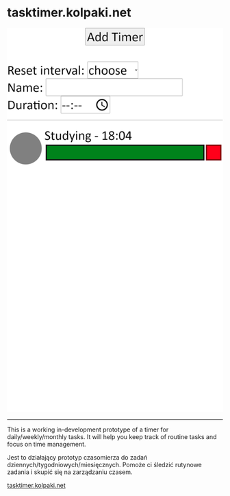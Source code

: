 # tasktimer.kolpaki.net

<a href="https://wcogramy.kolpaki.net">
<img src="https://raw.githubusercontent.com/DrSapling/Task-Timer/main/site.png">
</a>

<hr>

This is a working in-development prototype of a timer for daily/weekly/monthly tasks. It will help you keep track of routine tasks and focus on time management.

Jest to działający prototyp czasomierza do zadań dziennych/tygodniowych/miesięcznych. Pomoże ci śledzić rutynowe zadania i skupić się na zarządzaniu czasem.

[tasktimer.kolpaki.net](https://tasktimer.kolpaki.net)